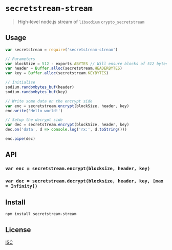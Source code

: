 # `secretstream-stream`

> High-level node.js stream of `libsodium` `crypto_secretstream`

## Usage

```js
var secretstream = require('secretstream-stream')

// Parameters
var blockSize = 512 - exports.ABYTES // Will ensure blocks of 512 bytes
var header = Buffer.alloc(secretstream.HEADERBYTES)
var key = Buffer.alloc(secretstream.KEYBYTES)

// Initialise
sodium.randombytes_buf(header)
sodium.randombytes_buf(key)

// Write some data on the encrypt side
var enc = secretstream.encrypt(blockSize, header, key)
enc.write('Hello world!')

// Setup the decrypt side
var dec = secretstream.encrypt(blockSize, header, key)
dec.on('data', d => console.log('rx:', d.toString()))

enc.pipe(dec)
```

## API

### `var enc = secretstream.encrypt(blocksize, header, key)`

### `var dec = secretstream.decrypt(blocksize, header, key, [max = Infinity])`

## Install

```sh
npm install secretstream-stream
```

## License

[ISC](LICENSE)
